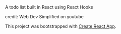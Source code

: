 ﻿A todo list built in React using React Hooks
 
credit: Web Dev Simplified on youtube

This project was bootstrapped with [Create React App](https://github.com/facebook/create-react-app).

